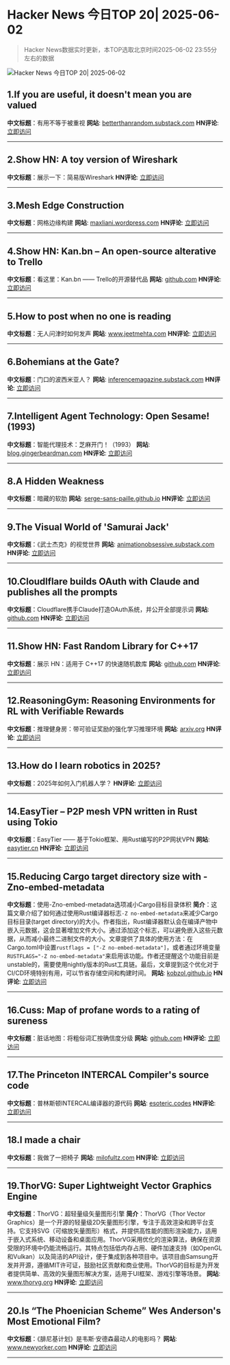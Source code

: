 # Hacker News 今日TOP 20| 2025-06-02

> Hacker News数据实时更新，本TOP选取北京时间2025-06-02 23:55分左右的数据

![Hacker News 今日TOP 20| 2025-06-02](https://img.chuhaix.com/2024/0910_imageFile-1665440404179-628424718_1725901191.png)

## 1.If you are useful, it doesn't mean you are valued
**中文标题**：有用不等于被重视
**网站**:  <a href='https://betterthanrandom.substack.com/p/if-you-are-useful-it-doesnt-mean' target='_blank' rel='nofollow'>betterthanrandom.substack.com</a>
**HN评论**:  <a href='https://news.ycombinator.com/item?id=44156935&utm_source=www.chuhaix.com' target='_blank' rel='nofollow'>立即访问</a>

---

## 2.Show HN: A toy version of Wireshark
**中文标题**：展示一下：简易版Wireshark
**HN评论**:  <a href='https://news.ycombinator.com/item?id=44159758&utm_source=www.chuhaix.com' target='_blank' rel='nofollow'>立即访问</a>

---

## 3.Mesh Edge Construction
**中文标题**：网格边缘构建
**网站**:  <a href='https://maxliani.wordpress.com/2025/03/01/mesh-edge-construction/' target='_blank' rel='nofollow'>maxliani.wordpress.com</a>
**HN评论**:  <a href='https://news.ycombinator.com/item?id=44159798&utm_source=www.chuhaix.com' target='_blank' rel='nofollow'>立即访问</a>

---

## 4.Show HN: Kan.bn – An open-source alterative to Trello
**中文标题**：看这里：Kan.bn —— Trello的开源替代品
**网站**:  <a href='https://github.com/kanbn/kan' target='_blank' rel='nofollow'>github.com</a>
**HN评论**:  <a href='https://news.ycombinator.com/item?id=44157177&utm_source=www.chuhaix.com' target='_blank' rel='nofollow'>立即访问</a>

---

## 5.How to post when no one is reading
**中文标题**：无人问津时如何发声
**网站**:  <a href='https://www.jeetmehta.com/posts/thrive-in-obscurity' target='_blank' rel='nofollow'>www.jeetmehta.com</a>
**HN评论**:  <a href='https://news.ycombinator.com/item?id=44155746&utm_source=www.chuhaix.com' target='_blank' rel='nofollow'>立即访问</a>

---

## 6.Bohemians at the Gate?
**中文标题**：门口的波西米亚人？
**网站**:  <a href='https://inferencemagazine.substack.com/p/bohemians-at-the-gate' target='_blank' rel='nofollow'>inferencemagazine.substack.com</a>
**HN评论**:  <a href='https://news.ycombinator.com/item?id=44144240&utm_source=www.chuhaix.com' target='_blank' rel='nofollow'>立即访问</a>

---

## 7.Intelligent Agent Technology: Open Sesame! (1993)
**中文标题**：智能代理技术：芝麻开门！（1993）
**网站**:  <a href='https://blog.gingerbeardman.com/2025/05/31/intelligent-agent-technology-open-sesame-1993/' target='_blank' rel='nofollow'>blog.gingerbeardman.com</a>
**HN评论**:  <a href='https://news.ycombinator.com/item?id=44146339&utm_source=www.chuhaix.com' target='_blank' rel='nofollow'>立即访问</a>

---

## 8.A Hidden Weakness
**中文标题**：暗藏的软肋
**网站**:  <a href='https://serge-sans-paille.github.io/pythran-stories/a-hidden-weakness.html' target='_blank' rel='nofollow'>serge-sans-paille.github.io</a>
**HN评论**:  <a href='https://news.ycombinator.com/item?id=44159318&utm_source=www.chuhaix.com' target='_blank' rel='nofollow'>立即访问</a>

---

## 9.The Visual World of 'Samurai Jack'
**中文标题**：《武士杰克》的视觉世界
**网站**:  <a href='https://animationobsessive.substack.com/p/the-visual-world-of-samurai-jack' target='_blank' rel='nofollow'>animationobsessive.substack.com</a>
**HN评论**:  <a href='https://news.ycombinator.com/item?id=44154032&utm_source=www.chuhaix.com' target='_blank' rel='nofollow'>立即访问</a>

---

## 10.Cloudlflare builds OAuth with Claude and publishes all the prompts
**中文标题**：Cloudflare携手Claude打造OAuth系统，并公开全部提示词
**网站**:  <a href='https://github.com/cloudflare/workers-oauth-provider/commits/main/' target='_blank' rel='nofollow'>github.com</a>
**HN评论**:  <a href='https://news.ycombinator.com/item?id=44159166&utm_source=www.chuhaix.com' target='_blank' rel='nofollow'>立即访问</a>

---

## 11.Show HN: Fast Random Library for C++17
**中文标题**：展示 HN：适用于 C++17 的快速随机数库
**网站**:  <a href='https://github.com/DmitriBogdanov/UTL/blob/master/docs/module_random.md' target='_blank' rel='nofollow'>github.com</a>
**HN评论**:  <a href='https://news.ycombinator.com/item?id=44157584&utm_source=www.chuhaix.com' target='_blank' rel='nofollow'>立即访问</a>

---

## 12.ReasoningGym: Reasoning Environments for RL with Verifiable Rewards
**中文标题**：推理健身房：带可验证奖励的强化学习推理环境
**网站**:  <a href='https://arxiv.org/abs/2505.24760' target='_blank' rel='nofollow'>arxiv.org</a>
**HN评论**:  <a href='https://news.ycombinator.com/item?id=44157077&utm_source=www.chuhaix.com' target='_blank' rel='nofollow'>立即访问</a>

---

## 13.How do I learn robotics in 2025?
**中文标题**：2025年如何入门机器人学？
**HN评论**:  <a href='https://news.ycombinator.com/item?id=44158353&utm_source=www.chuhaix.com' target='_blank' rel='nofollow'>立即访问</a>

---

## 14.EasyTier – P2P mesh VPN written in Rust using Tokio
**中文标题**：EasyTier —— 基于Tokio框架、用Rust编写的P2P网状VPN
**网站**:  <a href='https://easytier.cn/en/' target='_blank' rel='nofollow'>easytier.cn</a>
**HN评论**:  <a href='https://news.ycombinator.com/item?id=44125334&utm_source=www.chuhaix.com' target='_blank' rel='nofollow'>立即访问</a>

---

## 15.Reducing Cargo target directory size with -Zno-embed-metadata
**中文标题**：使用-Zno-embed-metadata选项减小Cargo目标目录体积
**简介**：这篇文章介绍了如何通过使用Rust编译器标志`-Z no-embed-metadata`来减少Cargo目标目录(target directory)的大小。作者指出，Rust编译器默认会在编译产物中嵌入元数据，这会显著增加文件大小。通过添加这个标志，可以避免嵌入这些元数据，从而减小最终二进制文件的大小。文章提供了具体的使用方法：在Cargo.toml中设置`rustflags = ["-Z no-embed-metadata"]`，或者通过环境变量`RUSTFLAGS="-Z no-embed-metadata"`来启用该功能。作者还提醒这个功能目前是unstable的，需要使用nightly版本的Rust工具链。最后，文章提到这个优化对于CI/CD环境特别有用，可以节省存储空间和构建时间。
**网站**:  <a href='https://kobzol.github.io/rust/rustc/2025/06/02/reduce-cargo-target-dir-size-with-z-no-embed-metadata.html' target='_blank' rel='nofollow'>kobzol.github.io</a>
**HN评论**:  <a href='https://news.ycombinator.com/item?id=44158720&utm_source=www.chuhaix.com' target='_blank' rel='nofollow'>立即访问</a>

---

## 16.Cuss: Map of profane words to a rating of sureness
**中文标题**：脏话地图：将粗俗词汇按确信度分级
**网站**:  <a href='https://github.com/words/cuss' target='_blank' rel='nofollow'>github.com</a>
**HN评论**:  <a href='https://news.ycombinator.com/item?id=44143253&utm_source=www.chuhaix.com' target='_blank' rel='nofollow'>立即访问</a>

---

## 17.The Princeton INTERCAL Compiler's source code
**中文标题**：普林斯顿INTERCAL编译器的源代码
**网站**:  <a href='https://esoteric.codes/blog/published-for-the-first-time-the-original-intercal72-compiler-code' target='_blank' rel='nofollow'>esoteric.codes</a>
**HN评论**:  <a href='https://news.ycombinator.com/item?id=44155247&utm_source=www.chuhaix.com' target='_blank' rel='nofollow'>立即访问</a>

---

## 18.I made a chair
**中文标题**：我做了一把椅子
**网站**:  <a href='https://milofultz.com/2025-05-27-i-made-a-chair.html' target='_blank' rel='nofollow'>milofultz.com</a>
**HN评论**:  <a href='https://news.ycombinator.com/item?id=44142259&utm_source=www.chuhaix.com' target='_blank' rel='nofollow'>立即访问</a>

---

## 19.ThorVG: Super Lightweight Vector Graphics Engine
**中文标题**：ThorVG：超轻量级矢量图形引擎
**简介**：ThorVG（Thor Vector Graphics）是一个开源的轻量级2D矢量图形引擎，专注于高效渲染和跨平台支持。它支持SVG（可缩放矢量图形）格式，并提供高性能的图形渲染能力，适用于嵌入式系统、移动设备和桌面应用。ThorVG采用优化的渲染算法，确保在资源受限的环境中仍能流畅运行。其特点包括低内存占用、硬件加速支持（如OpenGL和Vulkan）以及简洁的API设计，便于集成到各种项目中。该项目由Samsung开发并开源，遵循MIT许可证，鼓励社区贡献和商业使用。ThorVG的目标是为开发者提供简单、高效的矢量图形解决方案，适用于UI框架、游戏引擎等场景。
**网站**:  <a href='https://www.thorvg.org/about' target='_blank' rel='nofollow'>www.thorvg.org</a>
**HN评论**:  <a href='https://news.ycombinator.com/item?id=44157406&utm_source=www.chuhaix.com' target='_blank' rel='nofollow'>立即访问</a>

---

## 20.Is “The Phoenician Scheme” Wes Anderson's Most Emotional Film?
**中文标题**：《腓尼基计划》是韦斯·安德森最动人的电影吗？
**网站**:  <a href='https://www.newyorker.com/magazine/2025/06/09/the-phoenician-scheme-movie-review' target='_blank' rel='nofollow'>www.newyorker.com</a>
**HN评论**:  <a href='https://news.ycombinator.com/item?id=44155761&utm_source=www.chuhaix.com' target='_blank' rel='nofollow'>立即访问</a>

---

